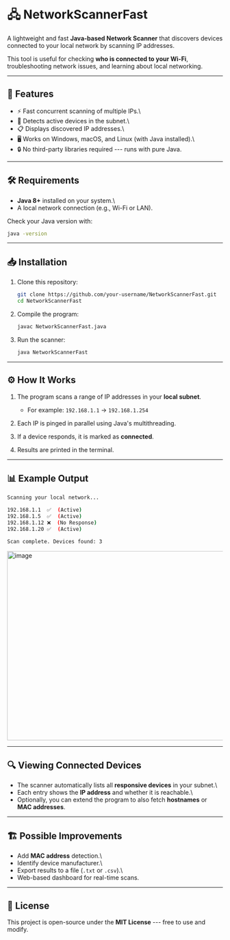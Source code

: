 # 🖧 NetworkScannerFast

A lightweight and fast **Java-based Network Scanner** that discovers
devices connected to your local network by scanning IP addresses.

This tool is useful for checking **who is connected to your Wi-Fi**,
troubleshooting network issues, and learning about local networking.

------------------------------------------------------------------------

## 🚀 Features

-   ⚡ Fast concurrent scanning of multiple IPs.\
-   📡 Detects active devices in the subnet.\
-   📋 Displays discovered IP addresses.\
-   🖥️ Works on Windows, macOS, and Linux (with Java installed).\
-   🔒 No third-party libraries required --- runs with pure Java.

------------------------------------------------------------------------

## 🛠️ Requirements

-   **Java 8+** installed on your system.\
-   A local network connection (e.g., Wi-Fi or LAN).

Check your Java version with:

``` bash
java -version
```

------------------------------------------------------------------------

## 📥 Installation

1.  Clone this repository:

    ``` bash
    git clone https://github.com/your-username/NetworkScannerFast.git
    cd NetworkScannerFast
    ```

2.  Compile the program:

    ``` bash
    javac NetworkScannerFast.java
    ```

3.  Run the scanner:

    ``` bash
    java NetworkScannerFast
    ```

------------------------------------------------------------------------

## ⚙️ How It Works

1.  The program scans a range of IP addresses in your **local subnet**.

    -   For example: `192.168.1.1` → `192.168.1.254`

2.  Each IP is pinged in parallel using Java's multithreading.

3.  If a device responds, it is marked as **connected**.

4.  Results are printed in the terminal.

------------------------------------------------------------------------

## 📊 Example Output

``` bash
Scanning your local network...

192.168.1.1  ✅  (Active)
192.168.1.5  ✅  (Active)
192.168.1.12 ❌  (No Response)
192.168.1.20 ✅  (Active)

Scan complete. Devices found: 3
```
<img width="586" height="442" alt="image" src="https://github.com/user-attachments/assets/b8fdc292-f518-42e5-bf1f-4555996b41ec" />


------------------------------------------------------------------------

## 🔍 Viewing Connected Devices

-   The scanner automatically lists all **responsive devices** in your
    subnet.\
-   Each entry shows the **IP address** and whether it is reachable.\
-   Optionally, you can extend the program to also fetch **hostnames**
    or **MAC addresses**.

------------------------------------------------------------------------

## 🏗️ Possible Improvements

-   Add **MAC address** detection.\
-   Identify device manufacturer.\
-   Export results to a file (`.txt` or `.csv`).\
-   Web-based dashboard for real-time scans.

------------------------------------------------------------------------

## 📜 License

This project is open-source under the **MIT License** --- free to use
and modify.
